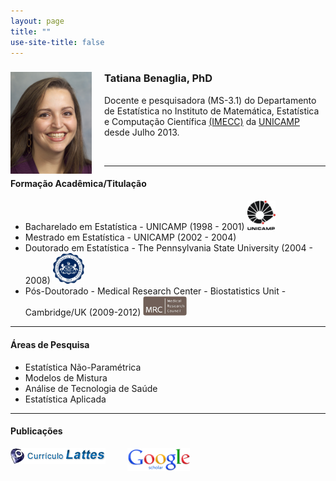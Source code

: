 ```yaml
---
layout: page
title: ""
use-site-title: false
---
```


<div class="columns-2">
<img src="/img/ProfileTatiana.jpg" style="float: left; margin-right: 20px;" width="130">

<h3>Tatiana Benaglia, PhD </h3>

Docente e pesquisadora (MS-3.1) do Departamento de Estatística no Instituto de Matemática, Estatística e Computação Científica
<a href="http://www.ime.unicamp.br">(IMECC)</a>
da <a href="http://www.unicamp.br">UNICAMP</a> desde Julho 2013.

</div>

<br />

----

#### <i class="fa fa-graduation-cap"></i> Formação Acadêmica/Titulação
- Bacharelado em Estatística - UNICAMP (1998 - 2001) <img src="/img/unicamp.jpg" width="45">
- Mestrado em Estatística - UNICAMP (2002 - 2004)
- Doutorado em Estatística - The Pennsylvania State University (2004 - 2008) <img src="/img/psu-logo.png" width="50">
- Pós-Doutorado - Medical Research Center - Biostatistics Unit - Cambridge/UK (2009-2012) <img src="/img/MRC-logo.jpg" width="70">

----

#### <i class="fa fa-bar-chart"></i> Áreas de Pesquisa
- Estatística Não-Paramétrica
- Modelos de Mistura
- Análise de Tecnologia de Saúde
- Estatística Aplicada

----

#### <i class="fa fa-book"></i> Publicações

<a href="http://lattes.cnpq.br/1292097563479677"><img src="/img/lattes-logo.png" title="Abrir CV Lattes" style="float: left; margin-right: 35px;"></a>
<a href="https://scholar.google.com.br/citations?user=LYV5EJgAAAAJ&hl=en"><img src="/img/Google_Scholar_logo.png" title="Abrir Google Scholar" width="100" style="float: left; margin-right: 20px;"></a>
